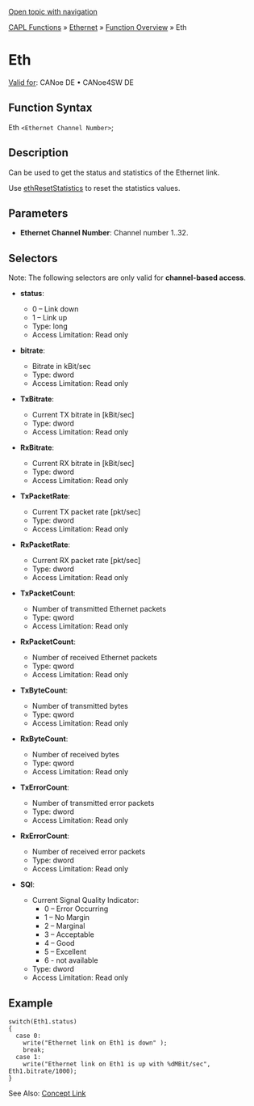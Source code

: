 [Open topic with navigation](../../../../../CANoeDEFamily.htm#Topics/CAPLFunctions/IP/Objects/CAPLfunctionEth.md)

[CAPL Functions](../../CAPLfunctions.md) » [Ethernet](../CAPLEthernetStartPage.md) » [Function Overview](../CAPLfunctionsIPOverview.md) » Eth

# Eth

[Valid for](../../../Shared/FeatureAvailability.md): CANoe DE • CANoe4SW DE

## Function Syntax

Eth `<Ethernet Channel Number>`;

## Description

Can be used to get the status and statistics of the Ethernet link.

Use [ethResetStatistics](../Functions/CAPLfunctionEthResetStatistics.md) to reset the statistics values.

## Parameters

- **Ethernet Channel Number**: Channel number 1..32.

## Selectors

Note: The following selectors are only valid for **channel-based access**.

- **status**: 
  - 0 – Link down
  - 1 – Link up
  - Type: long
  - Access Limitation: Read only

- **bitrate**: 
  - Bitrate in kBit/sec
  - Type: dword
  - Access Limitation: Read only

- **TxBitrate**: 
  - Current TX bitrate in [kBit/sec]
  - Type: dword
  - Access Limitation: Read only

- **RxBitrate**: 
  - Current RX bitrate in [kBit/sec]
  - Type: dword
  - Access Limitation: Read only

- **TxPacketRate**: 
  - Current TX packet rate [pkt/sec]
  - Type: dword
  - Access Limitation: Read only

- **RxPacketRate**: 
  - Current RX packet rate [pkt/sec]
  - Type: dword
  - Access Limitation: Read only

- **TxPacketCount**: 
  - Number of transmitted Ethernet packets
  - Type: qword
  - Access Limitation: Read only

- **RxPacketCount**: 
  - Number of received Ethernet packets
  - Type: qword
  - Access Limitation: Read only

- **TxByteCount**: 
  - Number of transmitted bytes
  - Type: qword
  - Access Limitation: Read only

- **RxByteCount**: 
  - Number of received bytes
  - Type: qword
  - Access Limitation: Read only

- **TxErrorCount**: 
  - Number of transmitted error packets
  - Type: dword
  - Access Limitation: Read only

- **RxErrorCount**: 
  - Number of received error packets
  - Type: dword
  - Access Limitation: Read only

- **SQI**: 
  - Current Signal Quality Indicator:
    - 0 – Error Occurring
    - 1 – No Margin
    - 2 – Marginal
    - 3 – Acceptable
    - 4 – Good
    - 5 – Excellent
    - 6 - not available
  - Type: dword
  - Access Limitation: Read only

## Example

```plaintext
switch(Eth1.status)
{
  case 0:
    write("Ethernet link on Eth1 is down" );
    break;
  case 1:
    write("Ethernet link on Eth1 is up with %dMBit/sec", Eth1.bitrate/1000);
}
```

See Also: [Concept Link](javascript:void(0);)